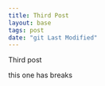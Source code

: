 ```yaml
---
title: Third Post
layout: base
tags: post
date: "git Last Modified"
---
```


Third post

this one has breaks
